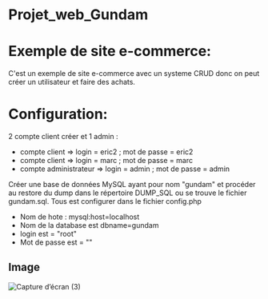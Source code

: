 # Projet_web_Gundam

# Exemple de site e-commerce:
C'est un exemple de site e-commerce avec un systeme CRUD donc on peut créer un utilisateur et faire des achats.

# Configuration:

 2 compte client créer et 1 admin :
  + compte client => login = eric2 ; mot de passe = eric2
  + compte client => login = marc ; mot de passe = marc
 + compte administrateur => login = admin ; mot de passe = admin
 
Créer une base de données MySQL ayant pour nom "gundam" et procéder au restore du dump dans le répertoire DUMP_SQL ou se trouve le fichier gundam.sql.
Tous est configurer dans le fichier config.php 
+ Nom de hote : mysql:host=localhost
+ Nom de la database est dbname=gundam
+ login est = "root"
+ Mot de passe est = ""

## Image
![Capture d’écran (3)](https://user-images.githubusercontent.com/8082684/81623419-c59da380-93f3-11ea-8292-5b59de37955a.png)
